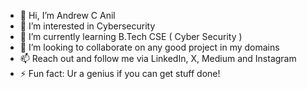 - 👋 Hi, I’m Andrew C Anil
- 👀 I’m interested in Cybersecurity
- 🌱 I’m currently learning B.Tech CSE ( Cyber Security )
- 💞️ I’m looking to collaborate on any good project in my domains
- 📫 Reach out and follow me via LinkedIn, X, Medium and Instagram
- ⚡ Fun fact: Ur a genius if you can get stuff done!

